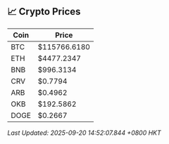 ## 📈 Crypto Prices

| Coin | Price |
| ---- | ----- |
| BTC | $115766.6180 |
| ETH | $4477.2347 |
| BNB | $996.3134 |
| CRV | $0.7794 |
| ARB | $0.4962 |
| OKB | $192.5862 |
| DOGE | $0.2667 |

_Last Updated: 2025-09-20 14:52:07.844 +0800 HKT_